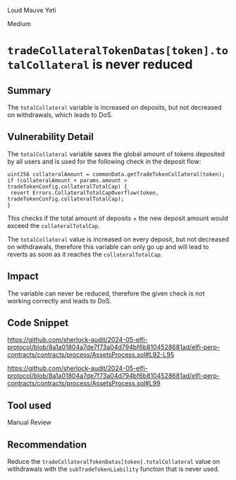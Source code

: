 Loud Mauve Yeti

Medium

# `tradeCollateralTokenDatas[token].totalCollateral` is never reduced

## Summary

The `totalCollateral` variable is increased on deposits, but not decreased on withdrawals, which leads to DoS.

## Vulnerability Detail

The `totalCollateral` variable saves the global amount of tokens deposited by all users and is used for the following check in the deposit flow:

```solidity
uint256 collateralAmount = commonData.getTradeTokenCollateral(token);
if (collateralAmount + params.amount > tradeTokenConfig.collateralTotalCap) {
 revert Errors.CollateralTotalCapOverflow(token, tradeTokenConfig.collateralTotalCap);
}
```

This checks if the total amount of deposits + the new deposit amount would exceed the `collateralTotalCap`.

The `totalCollateral` value is increased on every deposit, but not decreased on withdrawals, therefore this variable can only go up and will lead to reverts as soon as it reaches the `collateralTotalCap`.

## Impact

The variable can never be reduced, therefore the given check is not working correctly and leads to DoS.

## Code Snippet

https://github.com/sherlock-audit/2024-05-elfi-protocol/blob/8a1a01804a7de7f73a04d794bf6b8104528681ad/elfi-perp-contracts/contracts/process/AssetsProcess.sol#L92-L95

https://github.com/sherlock-audit/2024-05-elfi-protocol/blob/8a1a01804a7de7f73a04d794bf6b8104528681ad/elfi-perp-contracts/contracts/process/AssetsProcess.sol#L99

## Tool used

Manual Review

## Recommendation

Reduce the `tradeCollateralTokenDatas[token].totalCollateral` value on withdrawals with the `subTradeTokenLiability` function that is never used.
